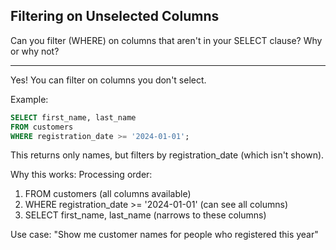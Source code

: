 ## Filtering on Unselected Columns

Can you filter (WHERE) on columns that aren't in your SELECT clause? Why or why not?

---

Yes! You can filter on columns you don't select.

Example:
```sql
SELECT first_name, last_name
FROM customers
WHERE registration_date >= '2024-01-01';
```

This returns only names, but filters by registration_date (which isn't shown).

Why this works:
Processing order:
1. FROM customers (all columns available)
2. WHERE registration_date >= '2024-01-01' (can see all columns)
3. SELECT first_name, last_name (narrows to these columns)

Use case: "Show me customer names for people who registered this year"


